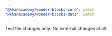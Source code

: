 ```yaml
---
"@khanacademy/wonder-blocks-core": patch
"@khanacademy/wonder-blocks-data": patch
---
```


Test file changes only. No external changes at all.
